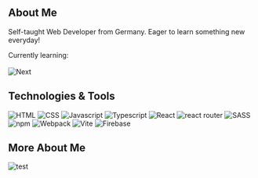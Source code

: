 ## About Me

Self-taught Web Developer from Germany. Eager to learn something new everyday!

Currently learning:
<br/></br>
![Next](https://img.shields.io/badge/Next.js-black?logo=next.js&logoColor=white&style=for-the-badge)

## Technologies & Tools
![HTML](https://img.shields.io/badge/HTML-e34c26?logo=HTML5&logoColor=white&style=for-the-badge)
![CSS](https://img.shields.io/badge/CSS-2965f1?logo=CSS3&logoColor=white&style=for-the-badge)
![Javascript](https://img.shields.io/badge/Javascript-black?logo=Javascript&logoColor=ebde34&style=for-the-badge)
![Typescript](https://img.shields.io/badge/Typescript-3178C6?logo=Typescript&logoColor=white&style=for-the-badge)
![React](https://img.shields.io/badge/React-34baeb?logo=react&logoColor=white&style=for-the-badge)
![react router](https://img.shields.io/badge/react%20router-red?logo=react-router&logoColor=black&style=for-the-badge)
![SASS](https://img.shields.io/badge/SASS-cc6699?logo=sass&logoColor=white&style=for-the-badge)
![npm](https://img.shields.io/badge/npm-cb3837?logo=npm&logoColor=white&style=for-the-badge)
![Webpack](https://img.shields.io/badge/webpack-1c78c0?logo=webpack&logoColor=white&style=for-the-badge)
![Vite](https://img.shields.io/badge/Vite-A45EE9?logo=vite&logoColor=white&style=for-the-badge)
![Firebase](https://img.shields.io/badge/Firebase-FFA611?logo=firebase&logoColor=white&style=for-the-badge)

## More About Me

![test](https://github-readme-stats.vercel.app/api/top-langs/?username=jonas-1997&theme=react)

